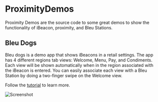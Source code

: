 ProximityDemos
==============

Proximity Demos are the source code to some great demos to show the functionality of iBeacon, proximity, and Bleu Stations.

Bleu Dogs
----------

Bleu dogs is a demo app that shows iBeacons in a retail settings.  The app has 4 different regions tab views: Welcome, Menu, Pay, and Condiments.  Each view will be shown automatically when in the region associated with the iBeacon is entered.  You can easily associate each view with a Bleu Station by doing a two-finger swipe on the Welcome view.

Follow the [tutorial](http://twocanoes.com/bleu-station/support/native-app-beacon-demo) to learn more.

![Screenshot](http://tc-static-staging.s3.amazonaws.com/images/asset_058/App-overview-sm.png)